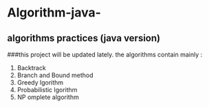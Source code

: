 # Algorithm-java-
##  algorithms practices (java version)
###this project will be updated lately.
the algorithms contain mainly :
1. Backtrack
2. Branch and Bound method
3. Greedy lgorithm
4. Probabilistic lgorithm
5. NP omplete algorithm
